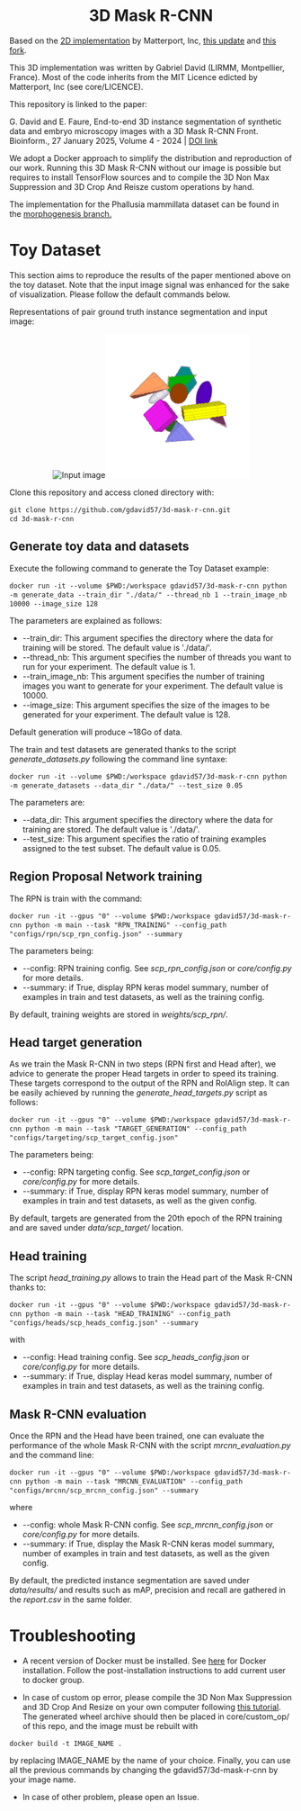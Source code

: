 <h1 align="center"> 3D Mask R-CNN </h1>

Based on the [2D implementation](https://github.com/matterport/Mask_RCNN) by Matterport, Inc, [this update](https://github.com/ahmedfgad/Mask-RCNN-TF2) and [this fork](https://github.com/matterport/Mask_RCNN/pull/1611/files).

This 3D implementation was written by Gabriel David (LIRMM, Montpellier, France). Most of the code inherits from the MIT Licence edicted by Matterport, Inc (see core/LICENCE).

This repository is linked to the paper:

G. David and E. Faure, End-to-end 3D instance segmentation of synthetic data and embryo microscopy images with a 3D Mask R-CNN
Front. Bioinform., 27 January 2025, Volume 4 - 2024 | [DOI link](https://doi.org/10.3389/fbinf.2024.1497539)

We adopt a Docker approach to simplify the distribution and reproduction of our work. Running this 3D Mask R-CNN without our image is possible but requires to install TensorFlow sources and to compile the 3D Non Max Suppression and 3D Crop And Reisze custom operations by hand.

The implementation for the Phallusia mammillata dataset can be found in the [morphogenesis branch.](https://github.com/gdavid57/3d-mask-r-cnn/tree/morphogenesis)

# Toy Dataset

This section aims to reproduce the results of the paper mentioned above on the toy dataset. Note that the input image signal was enhanced for the sake of visualization. Please follow the default commands below.

Representations of pair ground truth instance segmentation and input image:

<p align="center">
    <img src="example/input_image.gif" alt="Input image"><img src="example/segmentation.gif" alt="Instance segmentation">
</p>

Clone this repository and access cloned directory with:

```
git clone https://github.com/gdavid57/3d-mask-r-cnn.git
cd 3d-mask-r-cnn
```

## Generate toy data and datasets

Execute the following command to generate the Toy Dataset example:

```
docker run -it --volume $PWD:/workspace gdavid57/3d-mask-r-cnn python -m generate_data --train_dir "./data/" --thread_nb 1 --train_image_nb 10000 --image_size 128
```

The parameters are explained as follows:

+ --train_dir: This argument specifies the directory where the data for training will be stored. The default value is './data/'.
+ --thread_nb: This argument specifies the number of threads you want to run for your experiment. The default value is 1.
+ --train_image_nb: This argument specifies the number of training images you want to generate for your experiment. The default value is 10000.
+ --image_size: This argument specifies the size of the images to be generated for your experiment. The default value is 128.

Default generation will produce ~18Go of data.

The train and test datasets are generated thanks to the script *generate_datasets.py* following the command line syntaxe:

```
docker run -it --volume $PWD:/workspace gdavid57/3d-mask-r-cnn python -m generate_datasets --data_dir "./data/" --test_size 0.05
```

The parameters are:

+ --data_dir: This argument specifies the directory where the data for training are stored. The default value is './data/'.
+ --test_size: This argument specifies the ratio of training examples assigned to the test subset. The default value is 0.05.

## Region Proposal Network training

The RPN is train with the command:

```
docker run -it --gpus "0" --volume $PWD:/workspace gdavid57/3d-mask-r-cnn python -m main --task "RPN_TRAINING" --config_path "configs/rpn/scp_rpn_config.json" --summary
```

The parameters being:

+ --config: RPN training config. See *scp_rpn_config.json* or *core/config.py* for more details.
+ --summary: if True, display RPN keras model summary, number of examples in train and test datasets, as well as the training config.

By default, training weights are stored in *weights/scp_rpn/*.

## Head target generation

As we train the Mask R-CNN in two steps (RPN first and Head after), we advice to generate the proper Head targets in order to speed its training. These targets correspond to the output of the RPN and RoIAlign step. It can be easily achieved by running the *generate_head_targets.py* script as follows:

```
docker run -it --gpus "0" --volume $PWD:/workspace gdavid57/3d-mask-r-cnn python -m main --task "TARGET_GENERATION" --config_path "configs/targeting/scp_target_config.json"
```

The parameters being:

+ --config: RPN targeting config. See *scp_target_config.json* or *core/config.py* for more details.
+ --summary: if True, display RPN keras model summary, number of examples in train and test datasets, as well as the given config.

By default, targets are generated from the 20th epoch of the RPN training and are saved under *data/scp_target/* location.

## Head training

The script *head_training.py* allows to train the Head part of the Mask R-CNN thanks to:
```
docker run -it --gpus "0" --volume $PWD:/workspace gdavid57/3d-mask-r-cnn python -m main --task "HEAD_TRAINING" --config_path "configs/heads/scp_heads_config.json" --summary
```

with

+ --config: Head training config. See *scp_heads_config.json* or *core/config.py* for more details.
+ --summary: if True, display Head keras model summary, number of examples in train and test datasets, as well as the training config.

## Mask R-CNN evaluation

Once the RPN and the Head have been trained, one can evaluate the performance of the whole Mask R-CNN with the script *mrcnn_evaluation.py* and the command line:

```
docker run -it --gpus "0" --volume $PWD:/workspace gdavid57/3d-mask-r-cnn python -m main --task "MRCNN_EVALUATION" --config_path "configs/mrcnn/scp_mrcnn_config.json" --summary
```

where

+ --config: whole Mask R-CNN config. See *scp_mrcnn_config.json* or *core/config.py* for more details.
+ --summary: if True, display the Mask R-CNN keras model summary, number of examples in train and test datasets, as well as the given config.

By default, the predicted instance segmentation are saved under *data/results/* and results such as mAP, precision and recall are gathered in the *report.csv* in the same folder.


# Troubleshooting

+ A recent version of Docker must be installed. See [here](https://docs.docker.com/engine/install/) for Docker installation. Follow the post-installation instructions to add current user to docker group.

+ In case of custom op error, please compile the 3D Non Max Suppression and 3D Crop And Resize on your own computer following [this tutorial](https://github.com/gdavid57/3d-nms-car-custom-op). The generated wheel archive should then be placed in core/custom_op/ of this repo, and the image must be rebuilt with

```
docker build -t IMAGE_NAME .
```

by replacing IMAGE_NAME by the name of your choice. Finally, you can use all the previous commands by changing the gdavid57/3d-mask-r-cnn by your image name.

+ In case of other problem, please open an Issue.